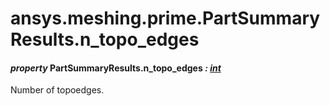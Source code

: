 <a id="ansys-meshing-prime-partsummaryresults-n-topo-edges"></a>

# ansys.meshing.prime.PartSummaryResults.n_topo_edges

<a id="ansys.meshing.prime.PartSummaryResults.n_topo_edges"></a>

#### *property* PartSummaryResults.n_topo_edges *: [int](https://docs.python.org/3.11/library/functions.html#int)*

Number of topoedges.

<!-- !! processed by numpydoc !! -->
